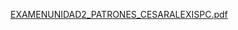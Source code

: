 [EXAMENUNIDAD2_PATRONES_CESARALEXISPC.pdf](https://github.com/user-attachments/files/22963187/EXAMENUNIDAD2_PATRONES_CESARALEXISPC.pdf)
